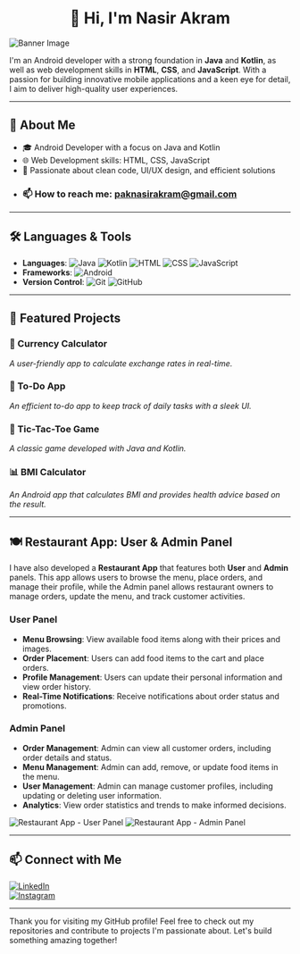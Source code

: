 <div align="center">
  
# 👋 Hi, I'm Nasir Akram

</div>

![Banner Image](https://via.placeholder.com/1200x300.png?text=Nasir+Akram+Android+Developer) <!-- Replace with an actual image link -->

I'm an Android developer with a strong foundation in **Java** and **Kotlin**, as well as web development skills in **HTML**, **CSS**, and **JavaScript**. With a passion for building innovative mobile applications and a keen eye for detail, I aim to deliver high-quality user experiences.

---

## 🚀 About Me
- 🎓 Android Developer with a focus on Java and Kotlin
- 🌐 Web Development skills: HTML, CSS, JavaScript
- 🎯 Passionate about clean code, UI/UX design, and efficient solutions
- ### 📫 How to reach me: [paknasirakram@gmail.com](mailto:paknasirakram@gmail.com)

---

## 🛠️ Languages & Tools
- **Languages**: ![Java](https://img.shields.io/badge/-Java-007396?logo=java&logoColor=white&style=flat) ![Kotlin](https://img.shields.io/badge/-Kotlin-0095D5?logo=kotlin&logoColor=white&style=flat) ![HTML](https://img.shields.io/badge/-HTML-E34F26?logo=html5&logoColor=white&style=flat) ![CSS](https://img.shields.io/badge/-CSS-1572B6?logo=css3&logoColor=white&style=flat) ![JavaScript](https://img.shields.io/badge/-JavaScript-F7DF1E?logo=javascript&logoColor=black&style=flat)
- **Frameworks**: ![Android](https://img.shields.io/badge/-Android-3DDC84?logo=android&logoColor=white&style=flat)
- **Version Control**: ![Git](https://img.shields.io/badge/-Git-F05032?logo=git&logoColor=white&style=flat) ![GitHub](https://img.shields.io/badge/-GitHub-181717?logo=github&logoColor=white&style=flat)

---

## 🌟 Featured Projects

### 🚀 Currency Calculator
_A user-friendly app to calculate exchange rates in real-time._

### 📝 To-Do App
_An efficient to-do app to keep track of daily tasks with a sleek UI._

### 🎲 Tic-Tac-Toe Game
_A classic game developed with Java and Kotlin._

### 📊 BMI Calculator
_An Android app that calculates BMI and provides health advice based on the result._

---

## 🍽️ **Restaurant App: User & Admin Panel**

I have also developed a **Restaurant App** that features both **User** and **Admin** panels. This app allows users to browse the menu, place orders, and manage their profile, while the Admin panel allows restaurant owners to manage orders, update the menu, and track customer activities.

### **User Panel**
- **Menu Browsing**: View available food items along with their prices and images.
- **Order Placement**: Users can add food items to the cart and place orders.
- **Profile Management**: Users can update their personal information and view order history.
- **Real-Time Notifications**: Receive notifications about order status and promotions.

### **Admin Panel**
- **Order Management**: Admin can view all customer orders, including order details and status.
- **Menu Management**: Admin can add, remove, or update food items in the menu.
- **User Management**: Admin can manage customer profiles, including updating or deleting user information.
- **Analytics**: View order statistics and trends to make informed decisions.

![Restaurant App - User Panel](https://via.placeholder.com/800x400.png?text=Restaurant+App+User+Panel) <!-- Replace with actual screenshots -->
![Restaurant App - Admin Panel](https://via.placeholder.com/800x400.png?text=Restaurant+App+Admin+Panel) <!-- Replace with actual screenshots -->

---

## 📫 Connect with Me
[![LinkedIn](https://img.shields.io/badge/-LinkedIn-0077B5?logo=linkedin&logoColor=white&style=flat)](https://www.linkedin.com/in/nasir-akram-387522211)  
[![Instagram](https://img.shields.io/badge/-Instagram-E4405F?logo=instagram&logoColor=white&style=flat)](https://www.instagram.com/nasirakramn)

---

Thank you for visiting my GitHub profile! Feel free to check out my repositories and contribute to projects I'm passionate about. Let's build something amazing together!
